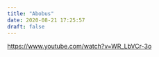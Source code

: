 ```yaml
---
title: "Abobus"
date: 2020-08-21 17:25:57
draft: false
---
```


https://www.youtube.com/watch?v=WR_LbVCr-3o
